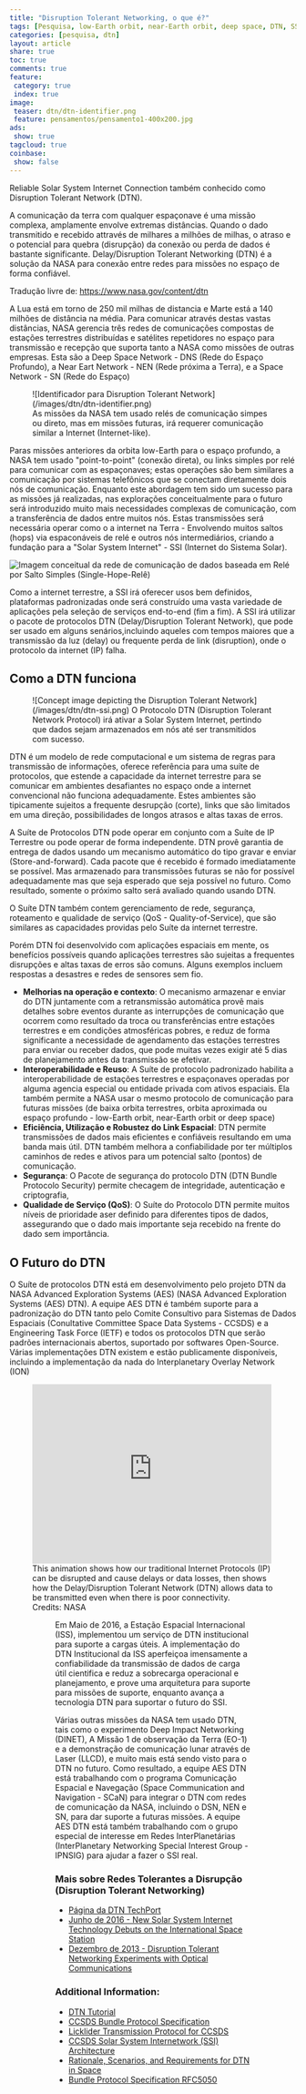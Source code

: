 ```yaml
---
title: "Disruption Tolerant Networking, o que é?" 
tags: [Pesquisa, low-Earth orbit, near-Earth orbit, deep space, DTN, SSI, Solar System Internet, Space Internet, ISS, International Spacial Station, Baixa orbita, orbita próxima, espaço profundo, Internet do Sistema Solar, Estação Espacial Internacional, Ground Station, Estações Terrestres, Daly/Disruption Tolerant  Network, Rede tolerante a disrupção e atrasos, Disrupção, Atrasos, Reliable Solar System Internet Connection, Reliable Solar System Internet, NASA Advanced Exploration Systems, AES, Consultative Committee for Space Data Systems, CCSDS, Internet Engineering Task Force, IETF, Interplanetary Overlay Network, ION]
categories: [pesquisa, dtn]
layout: article
share: true
toc: true
comments: true
feature:
 category: true
 index: true
image:
 teaser: dtn/dtn-identifier.png
 feature: pensamentos/pensamento1-400x200.jpg
ads: 
 show: true
tagcloud: true
coinbase:
 show: false
---
```

Reliable Solar System Internet Connection também conhecido como Disruption Tolerant Network (DTN).

A comunicação da terra com qualquer espaçonave é uma missão complexa, amplamente envolve extremas distâncias. Quando o dado transmitido e recebido attravés de milhares a milhões de milhas, o atraso e o potencial para quebra (disrupção) da conexão ou perda de dados é bastante significante. Delay/Disruption Tolerant Networking (DTN) é a solução da NASA para conexão entre redes para missões no espaço de forma confiável.

<!--more-->

Tradução livre de: https://www.nasa.gov/content/dtn

A Lua está em torno de 250 mil milhas de distancia e Marte está a 140 milhões de distância na média. Para comunicar através destas vastas distâncias, NASA gerencia três redes de comunicações compostas de estações terrestres distribuídas e satélites repetidores no espaço para transmissão e recepção que suporta tanto a NASA como missões de outras empresas. Esta são a Deep Space Network - DNS (Rede do Espaço Profundo), a Near Eart Network - NEN (Rede próxima a Terra), e a Space Network - SN (Rede do Espaço)

<figure>
![Identificador para Disruption Tolerant Network](/images/dtn/dtn-identifier.png)
<figcaption>
As missões da NASA tem usado relés de comunicação simpes ou direto, mas em missões futuras, irá requerer comunicação similar a Internet (Internet-like).
</figcaption>
</figure>

Paras missões anteriores da orbita low-Earth para o espaço profundo, a NASA tem usado "point-to-point" (conexão direta), ou links simples por relé para comunicar com as espaçonaves; estas operações são bem similares a comunicação por sistemas telefônicos que se conectam diretamente dois nós de comunicação. Enquanto este abordagem tem sido um sucesso para as missões já realizadas, nas explorações conceitualmente para o futuro será introduzido muito mais necessidades complexas de comunicação, com a transferência de dados entre muitos nós. Estas transmissões será necessária operar como o a internet na Terra - Envolvendo muitos saltos (hops) via espaconáveis de relé e outros nós intermediários, criando a fundação para a "Solar System Internet" - SSI (Internet do Sistema Solar).

![Imagem conceitual da rede de comunicação de dados baseada em Relé por Salto Simples (Single-Hope-Relê)](/images/dtn/dtn-single-hop.png)

Como a internet terrestre, a SSI irá oferecer usos bem definidos, plataformas padronizadas onde será construído uma vasta variedade de aplicações pela seleção de serviços end-to-end (fim a fim). A SSI irá utilizar o pacote de protocolos DTN (Delay/Disruption Tolerant Network), que pode ser usado em alguns senários,incluindo aqueles com tempos maiores que a transmissão da luz (delay) ou frequente perda de link (disruption), onde o protocolo da internet (IP) falha.


## Como a DTN funciona
 
<figure>
![Concept image depicting the Disruption Tolerant Network](/images/dtn/dtn-ssi.png)
<figcap>
O Protocolo DTN (Disruption Tolerant Network Protocol) irá ativar a Solar System Internet, pertindo que dados sejam armazenados em nós até ser transmitidos com sucesso.
</figcap>
</figure>

DTN é um modelo de rede computacional e um sistema de regras para transmissão de informações, oferece referência para uma suíte de protocolos, que estende a  capacidade da internet terrestre para se comunicar em ambientes desafiantes no espaço onde a internet convencional não funciona adequadamente. Estes ambientes são tipicamente sujeitos a frequente desrupção (corte), links que são limitados em uma direção, possibilidades de longos atrasos e altas taxas de erros.

A Suíte de Protocolos DTN pode operar em conjunto com a Suíte de IP Terrestre ou pode operar de forma independente. DTN provê garantia de entrega de dados usando um mecanismo automático do tipo gravar e enviar (Store-and-forward). Cada pacote que é recebido é formado imediatamente se possível. Mas armazenado para transmissões futuras se não for possível adequadamente mas que seja esperado que seja possível no futuro. Como resultado, somente o próximo salto será avaliado quando usando DTN.

O Suíte DTN também contem gerenciamento de rede, segurança, roteamento e qualidade de serviço (QoS - Quality-of-Service), que são similares as capacidades providas pelo Suíte da internet terrestre.

Porém DTN foi desenvolvido com aplicações espaciais em mente, os benefícios possíveis quando aplicações terrestres são sujeitas a frequentes disrupções e altas taxas de erros são comuns. Alguns exemplos incluem respostas a desastres e redes de sensores sem fio.

* **Melhorias na operação e contexto**: O mecanismo armazenar e enviar do DTN juntamente com a retransmissão automática provê mais detalhes sobre eventos durante as interrupções de comunicação que ocorrem como resultado da troca ou transferências entre estações terrestres e em condições atmosféricas pobres, e reduz de forma significante a necessidade de agendamento das estações terrestres para enviar ou receber dados, que pode muitas vezes exigir até 5 dias de planejamento antes da transmissão se efetivar.
* **Interoperabilidade e Reuso**: A Suíte de protocolo padronizado habilita a interoperabilidade de estações terrestres e espaçonaves operadas por alguma agencia especial ou entidade privada com ativos espaciais. Ela também permite a NASA usar o mesmo protocolo de comunicação para futuras missões (de baixa orbita terrestres, orbita aproximada ou espaço profundo - low-Earth orbit, near-Earth orbit or deep space)
* **Eficiência, Utilização e Robustez do Link Espacial**: DTN permite transmissões de dados mais eficientes e confiáveis resultando em uma banda mais útil. DTN também melhora a confiabilidade por ter múltiplos caminhos de redes e ativos para um potencial salto (pontos) de comunicação.
* **Segurança**:  O Pacote de segurança do protocolo DTN (DTN Bundle Protocolo Security) permite checagem de integridade, autenticação e criptografia, 
* **Qualidade de Serviço (QoS)**: O Suíte do Protocolo DTN permite muitos níveis de prioridade aser definido para diferentes tipos de dados, assegurando que o dado mais importante seja recebido na frente do dado sem importância.

## O Futuro do DTN
O Suíte de protocolos DTN está em desenvolvimento pelo projeto DTN da NASA Advanced Exploration Systems (AES) (NASA Advanced Exploration Systems (AES) DTN). A equipe AES DTN é também suporte para a padronização do DTN tanto pelo Comite Consultivo para Sistemas de Dados Espaciais (Conultative Committee Space Data Systems - CCSDS) e a Engineering Task Force (IETF) e todos os protocolos DTN que serão padrões internacionais abertos, suportado por softwares Open-Source. Várias implementações DTN existem e estão publicamente disponíveis, incluindo a implementação da nada do Interplanetary Overlay Network (ION)
 
<figure>
<iframe width="420" height="315" src="https://www.youtube.com/embed/0gCMIiJdYPQ" frameborder="0" allowfullscreen></iframe>
<figcap>This animation shows how our traditional Internet Protocols (IP) can be disrupted and cause delays or data losses, then shows how the Delay/Disruption Tolerant Network (DTN) allows data to be transmitted even when there is poor connectivity.
<br/>Credits: NASA
</figcap>
<figure>

Em Maio de 2016, a Estação Espacial Internacional (ISS), implementou um serviço de DTN institucional para suporte a cargas úteis. A implementação do DTN Institucional da ISS aperfeiçoa imensamente a confiabilidade da transmissão de dados de carga útil cientifica e reduz a sobrecarga operacional e planejamento, e prove uma arquitetura para suporte para missões de suporte, enquanto avança a tecnologia DTN para suportar o futuro do SSI.

Várias outras missões da NASA tem usado DTN, tais como o experimento Deep Impact Networking (DINET), A Missão 1 de observação da Terra (EO-1) e a demonstração de comunicação lunar através de Laser (LLCD), e muito mais está sendo visto para o DTN no futuro. Como resultado, a equipe AES DTN está trabalhando  com o programa  Comunicação Espacial e Navegação (Space Communication and Navigation - SCaN) para integrar o DTN com redes de comunicação da NASA, incluindo o DSN, NEN e SN, para dar suporte a futuras missões. A equipe AES DTN está também trabalhando com o grupo especial de interesse em Redes InterPlanetárias (InterPlanetary Networking Special Interest Group - IPNSIG) para ajudar a fazer o SSI real.


### Mais sobre Redes Tolerantes a Disrupção (Disruption Tolerant Networking)

* [Página da DTN TechPort](https://techport.nasa.gov/view/11772)
* [Junho de 2016 - New Solar System Internet Technology Debuts on the International Space Station](https://www.nasa.gov/feature/new-solar-system-internet-technology-debuts-on-the-international-space-station)
* [Dezembro de 2013 - Disruption Tolerant Networking Experiments with Optical Communications](https://www.nasa.gov/directorates/heo/scan/news_DTN_Experiments_with_Optical_Communications.html)

### Additional Information:

* [DTN Tutorial](http://ipnsig.org/wp-content/uploads/2015/09/DTN_Tutorial_v3.2.pdf)
* [CCSDS Bundle Protocol Specification](http://public.ccsds.org/publications/archive/734x2b1.pdf)
* [Licklider Transmission Protocol for CCSDS](http://public.ccsds.org/publications/archive/734x1b1.pdf)
* [CCSDS Solar System Internetwork (SSI) Architecture](http://public.ccsds.org/publications/archive/730x1g1.pdf)
* [Rationale, Scenarios, and Requirements for DTN in Space](http://public.ccsds.org/publications/archive/734x0g1e1.pdf)
* [Bundle Protocol Specification RFC5050](https://tools.ietf.org/html/rfc5050)

